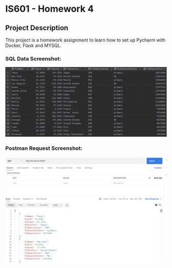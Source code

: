 # __IS601 - Homework 4__

## __Project Description__

This project is a homework assignment to learn how to set up Pycharm with Docker, Flask and MYSQL.

### __SQL Data Screenshot:__
![pycharm data query](screenshots/query.png)

### __Postman Request Screenshot:__
![postman request output](screenshots/postman.png)